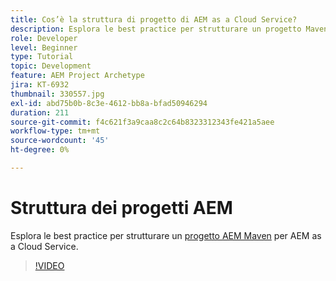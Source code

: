 ```yaml
---
title: Cos’è la struttura di progetto di AEM as a Cloud Service?
description: Esplora le best practice per strutturare un progetto Maven per AEM as a Cloud Service.
role: Developer
level: Beginner
type: Tutorial
topic: Development
feature: AEM Project Archetype
jira: KT-6932
thumbnail: 330557.jpg
exl-id: abd75b0b-8c3e-4612-bb8a-bfad50946294
duration: 211
source-git-commit: f4c621f3a9caa8c2c64b8323312343fe421a5aee
workflow-type: tm+mt
source-wordcount: '45'
ht-degree: 0%

---
```


# Struttura dei progetti AEM

Esplora le best practice per strutturare un [progetto AEM Maven](https://experienceleague.adobe.com/docs/experience-manager-cloud-service/implementing/developing/aem-project-content-package-structure.html?lang=it#developing) per AEM as a Cloud Service.

>[!VIDEO](https://video.tv.adobe.com/v/345889?quality=12&learn=on&captions=ita)
